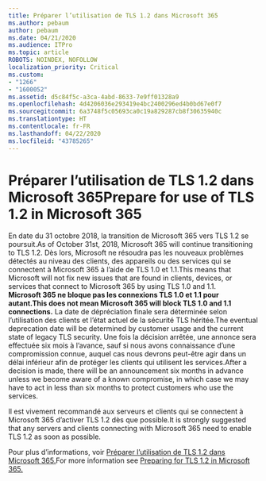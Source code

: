 ```yaml
---
title: Préparer l’utilisation de TLS 1.2 dans Microsoft 365
ms.author: pebaum
author: pebaum
ms.date: 04/21/2020
ms.audience: ITPro
ms.topic: article
ROBOTS: NOINDEX, NOFOLLOW
localization_priority: Critical
ms.custom:
- "1266"
- "1600052"
ms.assetid: d5c84f5c-a3ca-4abd-8633-7e9ff01328a9
ms.openlocfilehash: 4d4206036e293419e4bc2400296ed4b0bd67e0f7
ms.sourcegitcommit: 6a3748f5c05693ca0c19a829287cb8f30635940c
ms.translationtype: HT
ms.contentlocale: fr-FR
ms.lasthandoff: 04/22/2020
ms.locfileid: "43785265"
---
```

# <a name="prepare-for-use-of-tls-12-in-microsoft-365"></a><span data-ttu-id="bb472-102">Préparer l’utilisation de TLS 1.2 dans Microsoft 365</span><span class="sxs-lookup"><span data-stu-id="bb472-102">Prepare for use of TLS 1.2 in Microsoft 365</span></span>

<span data-ttu-id="bb472-103">En date du 31 octobre 2018, la transition de Microsoft 365 vers TLS 1.2 se poursuit.</span><span class="sxs-lookup"><span data-stu-id="bb472-103">As of October 31st, 2018, Microsoft 365 will continue transitioning to TLS 1.2.</span></span> <span data-ttu-id="bb472-104">Dès lors, Microsoft ne résoudra pas les nouveaux problèmes détectés au niveau des clients, des appareils ou des services qui se connectent à Microsoft 365 à l’aide de TLS 1.0 et 1.1.</span><span class="sxs-lookup"><span data-stu-id="bb472-104">This means that Microsoft will not fix new issues that are found in clients, devices, or services that connect to Microsoft 365 by using TLS 1.0 and 1.1.</span></span> <span data-ttu-id="bb472-105">**Microsoft 365 ne bloque pas les connexions TLS 1.0 et 1.1 pour autant.**</span><span class="sxs-lookup"><span data-stu-id="bb472-105">**This does not mean Microsoft 365 will block TLS 1.0 and 1.1 connections.**</span></span> <span data-ttu-id="bb472-106">La date de dépréciation finale sera déterminée selon l’utilisation des clients et l’état actuel de la sécurité TLS héritée.</span><span class="sxs-lookup"><span data-stu-id="bb472-106">The eventual deprecation date will be determined by customer usage and the current state of legacy TLS security.</span></span> <span data-ttu-id="bb472-107">Une fois la décision arrêtée, une annonce sera effectuée six mois à l’avance, sauf si nous avons connaissance d’une compromission connue, auquel cas nous devrons peut-être agir dans un délai inférieur afin de protéger les clients qui utilisent les services.</span><span class="sxs-lookup"><span data-stu-id="bb472-107">After a decision is made, there will be an announcement six months in advance unless we become aware of a known compromise, in which case we may have to act in less than six months to protect customers who use the services.</span></span>
  
<span data-ttu-id="bb472-108">Il est vivement recommandé aux serveurs et clients qui se connectent à Microsoft 365 d’activer TLS 1.2 dès que possible.</span><span class="sxs-lookup"><span data-stu-id="bb472-108">It is strongly suggested that any servers and clients connecting with Microsoft 365 need to enable TLS 1.2 as soon as possible.</span></span>
  
<span data-ttu-id="bb472-109">Pour plus d’informations, voir [Préparer l’utilisation de TLS 1.2 dans Microsoft 365.](https://support.microsoft.com/help/4057306/preparing-for-tls-1-2-in-office-365)</span><span class="sxs-lookup"><span data-stu-id="bb472-109">For more information see [Preparing for TLS 1.2 in Microsoft 365.](https://support.microsoft.com/help/4057306/preparing-for-tls-1-2-in-office-365)</span></span>
  